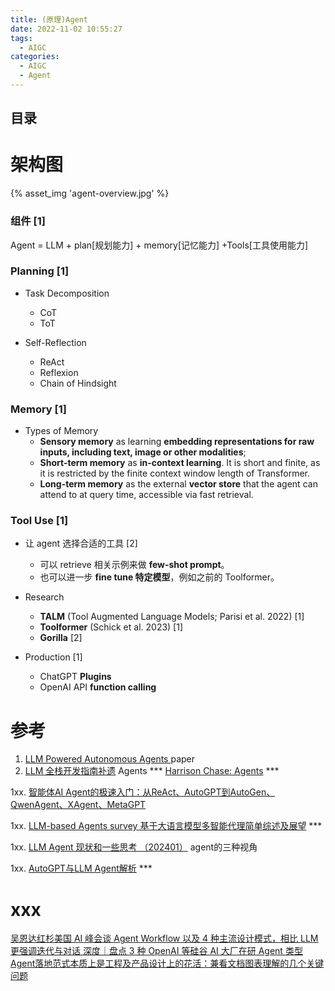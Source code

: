 ```yaml
---
title: (原理)Agent 
date: 2022-11-02 10:55:27
tags:
  - AIGC
categories: 
  - AIGC
  - Agent  
---
```


<p></p>
<!-- more -->


## 目录
<!-- toc -->


# 架构图  
{% asset_img 'agent-overview.jpg' %}

### 组件  [1]
Agent = LLM + plan[规划能力] + memory[记忆能力] +Tools[工具使用能力] 

###  Planning [1]
+ Task Decomposition
  - CoT 
  - ToT

+ Self-Reflection
  + ReAct 
  + Reflexion 
  + Chain of Hindsight 

### Memory [1]
+ Types of Memory
  - **Sensory memory** as learning **embedding representations for raw inputs, including text, image or other modalities**;
  - **Short-term memory** as **in-context learning**. It is short and finite, as it is restricted by the finite context window length of Transformer.
  - **Long-term memory** as the external **vector store** that the agent can attend to at query time, accessible via fast retrieval.

### Tool Use [1]
+ 让 agent 选择合适的工具 [2]
   - 可以 retrieve 相关示例来做 **few-shot prompt**。
   - 也可以进一步 **fine tune 特定模型**，例如之前的 Toolformer。

+ Research
  + **TALM** (Tool Augmented Language Models; Parisi et al. 2022) [1]
  + **Toolformer** (Schick et al. 2023)   [1]
  + **Gorilla** [2]

+ Production  [1]
  - ChatGPT **Plugins** 
  - OpenAI API **function calling**






# 参考
1. [LLM Powered Autonomous Agents ](https://lilianweng.github.io/posts/2023-06-23-agent/) paper 
2. [LLM 全栈开发指南补遗](https://zhuanlan.zhihu.com/p/633033220)  Agents  ***
   [Harrison Chase: Agents](https://fullstackdeeplearning.com/llm-bootcamp/spring-2023/chase-agents/)  ***

1xx. [智能体AI Agent的极速入门：从ReAct、AutoGPT到AutoGen、QwenAgent、XAgent、MetaGPT](https://blog.csdn.net/v_JULY_v/article/details/135868163?spm=1001.2014.3001.5502)   

1xx. [LLM-based Agents survey 基于大语言模型多智能代理简单综述及展望](https://zhuanlan.zhihu.com/p/648376562) ***

1xx. [LLM Agent 现状和一些思考 （202401）](https://zhuanlan.zhihu.com/p/679032270)
   agent的三种视角

1xx. [AutoGPT与LLM Agent解析](https://zhuanlan.zhihu.com/p/622947810) *** 

# xxx
[吴恩达红杉美国 AI 峰会谈 Agent Workflow 以及 4 种主流设计模式，相比 LLM 更强调迭代与对话 ](https://mp.weixin.qq.com/s/4ky_OSLrHh2MxdT3AjqW1Q)
[深度｜盘点 3 种 OpenAI 等硅谷 AI 大厂在研 Agent 类型](https://mp.weixin.qq.com/s/DyXv9nxFQJYUrAFr22BCCA)
[Agent落地范式本质上是工程及产品设计上的花活：兼看文档图表理解的几个关键问题](https://mp.weixin.qq.com/s/8k2Qo5vIJ2Gvm9QLFtZA4Q)